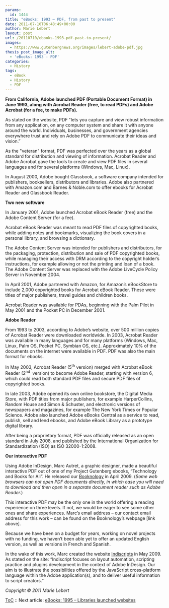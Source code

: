 ```yaml
---
params:
  id: 1444
title: "eBooks: 1993 – PDF, from past to present"
date: 2011-07-10T06:48:49+00:00
author: Marie Lebert
layout: post
url: /20110710/ebooks-1993-pdf-past-to-present/
images:
  - https://www.gutenbergnews.org/images/lebert-adobe-pdf.jpg
thesis_post_image_alt:
  - 'eBooks: 1993 - PDF'
categories:
  - History
tags:
  - eBook
  - History
  - PDF
---
```

**From California, Adobe launched PDF (Portable Document Format) in June 1993, along with Acrobat Reader (free, to read PDFs) and Adobe Acrobat (for a fee, to make PDFs).**

As stated on the website, PDF "lets you capture and view robust information from any application, on any computer system and share it with anyone around the world. Individuals, businesses, and government agencies everywhere trust and rely on Adobe PDF to communicate their ideas and vision.”

As the "veteran" format, PDF was perfected over the years as a global standard for distribution and viewing of information. Acrobat Reader and Adobe Acrobat gave the tools to create and view PDF files in several languages and for several platforms (Windows, Mac, Linux).

In August 2000, Adobe bought Glassbook, a software company intended for publishers, booksellers, distributors and libraries. Adobe also partnered with Amazon.com and Barnes & Noble.com to offer ebooks for Acrobat Reader and Glassbook Reader.<!--more-->

**Two new software**

In January 2001, Adobe launched Acrobat eBook Reader (free) and the Adobe Content Server (for a fee).

Acrobat eBook Reader was meant to read PDF files of copyrighted books, while adding notes and bookmarks, visualizing the book covers in a personal library, and browsing a dictionary.

The Adobe Content Server was intended for publishers and distributors, for the packaging, protection, distribution and sale of PDF copyrighted books, while managing their access with DRM according to the copyright holder’s instructions, for example allowing or not the printing and loan of a book. The Adobe Content Server was replaced with the Adobe LiveCycle Policy Server in November 2004.

In April 2001, Adobe partnered with Amazon, for Amazon’s eBookStore to include 2,000 copyrighted books for Acrobat eBook Reader. These were titles of major publishers, travel guides and children books.

Acrobat Reader was available for PDAs, beginning with the Palm Pilot in May 2001 and the Pocket PC in December 2001.

**Adobe Reader**

From 1993 to 2003, according to Adobe’s website, over 500 million copies of Acrobat Reader were downloaded worldwide. In 2003, Acrobat Reader was available in many languages and for many platforms (Windows, Mac, Linux, Palm OS, Pocket PC, Symbian OS, etc.). Approximately 10% of the documents on the internet were available in PDF. PDF was also the main format for ebooks.

In May 2003, Acrobat Reader (5<sup>th</sup> version) merged with Acrobat eBook Reader (2<sup>nd</sup>  version) to become Adobe Reader, starting with version 6, which could read both standard PDF files and secure PDF files of copyrighted books.

In late 2003, Adobe opened its own online bookstore, the Digital Media Store, with PDF titles from major publishers, for example HarperCollins, Random House and Simon & Schuster, and electronic versions of newspapers and magazines, for example The New York Times or Popular Science. Adobe also launched Adobe eBooks Central as a service to read, publish, sell and lend ebooks, and Adobe eBook Library as a prototype digital library.

After being a proprietary format, PDF was officially released as an open standard in July 2008, and published by the International Organization for Standardization (ISO) as ISO 32000-1:2008.

**Our interactive PDF**

Using Adobe InDesign, Marc Autret, a graphic designer, made a beautiful interactive PDF out of one of my Project Gutenberg ebooks, “Technology and Books for All”. He released our [Booknology](http://indiscripts.com/blog/public/Booknology.pdf) in April 2009. (_Some web browsers can not open PDF documents directly, in which case you will need to download and then open in a separate document reader such as Adobe Reader._)

This interactive PDF may be the only one in the world offering a reading experience on three levels. If not, we would be eager to see some other ones and share experiences. Marc’s email address – our contact email address for this work – can be found on the Booknology’s webpage [link above].

Because we have been on a budget for years, working on novel projects with no funding, we haven’t been able yet to offer an updated English version, as well as versions in French and Spanish.

In the wake of this work, Marc created the website [Indiscripts](http://www.indiscripts.com) in May 2009. As stated on the site: “Indiscript focuses on layout automation, scripting practice and plugins development in the context of Adobe InDesign. Our aim is to illustrate the possibilities offered by the JavaScript cross-platform language within the Adobe application(s), and to deliver useful information to script creators.”

_Copyright © 2011 Marie Lebert_

[ToC](/20110707/marie-lebert-ebooks-1971-2011-toc/) :: Next article: [eBooks: 1995 – Libraries launched websites](/20110711/ebooks-1995-libraries-launched-websites/)
